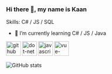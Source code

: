 ### Hi there 👋, my name is Kaan


Skills: C# / JS / SQL

- 🌱 I’m currently learning C# / JS / Java 

[<img src='https://cdn.jsdelivr.net/npm/simple-icons@3.0.1/icons/github.svg' alt='github' height='40'>](https://github.com/knnuznr)  [<img src='https://cdn.jsdelivr.net/npm/simple-icons@3.0.1/icons/dot-net.svg' alt='dot-net' height='40'>](d)  [<img src='https://cdn.jsdelivr.net/npm/simple-icons@3.0.1/icons/javascript.svg' alt='javascript' height='40'>](d)  [<img src='https://cdn.jsdelivr.net/npm/simple-icons@3.0.1/icons/vue-dot-js.svg' alt='vue-dot-js' height='40'>](d)  

![GitHub stats](https://github-readme-stats.vercel.app/api?username=knnuznr&show_icons=true&theme=dark)  

